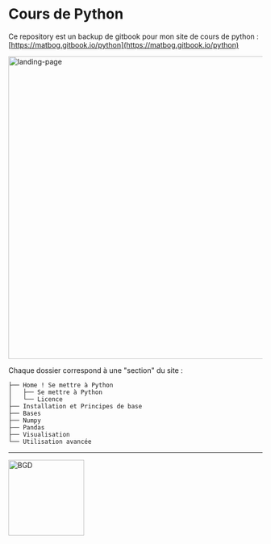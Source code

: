 # Cours de Python 


Ce repository est un backup de gitbook pour mon site de cours de python : [https://matbog.gitbook.io/python](https://matbog.gitbook.io/python)

<img width="600"  alt="landing-page" src="https://github.com/user-attachments/assets/fe018210-0b30-499b-b7f3-fab0668a0612" />


Chaque dossier correspond à une "section" du site : 
```
├── Home ! Se mettre à Python
│   ├── Se mettre à Python
│   └── Licence
├── Installation et Principes de base
├── Bases
├── Numpy
├── Pandas
├── Visualisation
└── Utilisation avancée
```
---
<img width="150" alt="BGD" src="https://github.com/user-attachments/assets/3ae0cb08-62dd-4a47-bf66-932e3bc251c3" />
